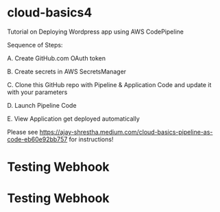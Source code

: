 # cloud-basics4
Tutorial on Deploying Wordpress app using AWS CodePipeline

Sequence of Steps:

A. Create GitHub.com OAuth token

B. Create secrets in AWS SecretsManager

C. Clone this GitHub repo with Pipeline & Application Code and update it with your parameters

D. Launch Pipeline Code

E. View Application get deployed automatically


Please see https://ajay-shrestha.medium.com/cloud-basics-pipeline-as-code-eb60e92bb757 for instructions!
# Testing Webhook
# Testing Webhook
